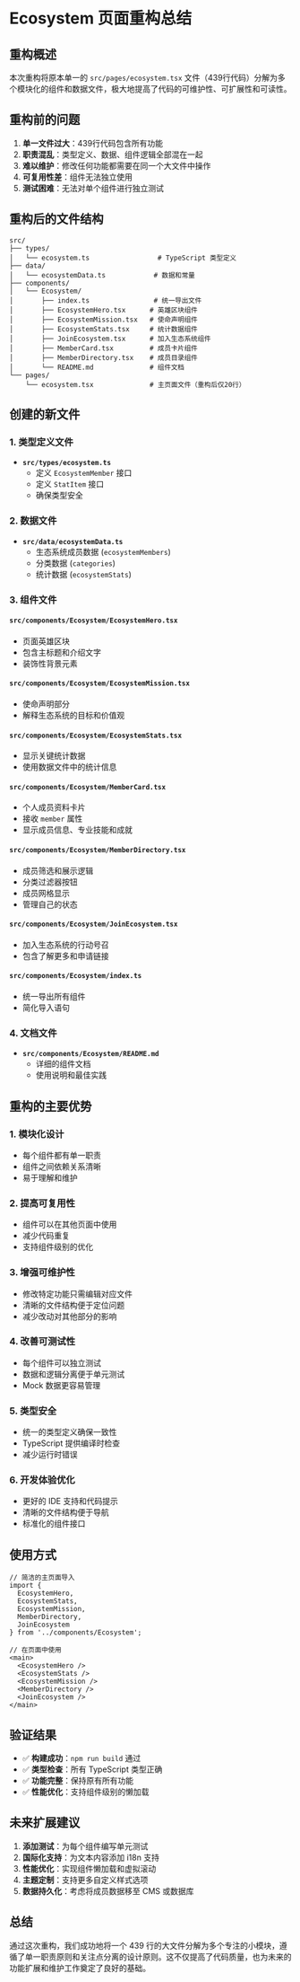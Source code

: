 # Ecosystem 页面重构总结

## 重构概述

本次重构将原本单一的 `src/pages/ecosystem.tsx` 文件（439行代码）分解为多个模块化的组件和数据文件，极大地提高了代码的可维护性、可扩展性和可读性。

## 重构前的问题

1. **单一文件过大**：439行代码包含所有功能
2. **职责混乱**：类型定义、数据、组件逻辑全部混在一起
3. **难以维护**：修改任何功能都需要在同一个大文件中操作
4. **可复用性差**：组件无法独立使用
5. **测试困难**：无法对单个组件进行独立测试

## 重构后的文件结构

```
src/
├── types/
│   └── ecosystem.ts                 # TypeScript 类型定义
├── data/
│   └── ecosystemData.ts            # 数据和常量
├── components/
│   └── Ecosystem/
│       ├── index.ts                # 统一导出文件
│       ├── EcosystemHero.tsx      # 英雄区块组件
│       ├── EcosystemMission.tsx   # 使命声明组件
│       ├── EcosystemStats.tsx     # 统计数据组件
│       ├── JoinEcosystem.tsx      # 加入生态系统组件
│       ├── MemberCard.tsx         # 成员卡片组件
│       ├── MemberDirectory.tsx    # 成员目录组件
│       └── README.md              # 组件文档
└── pages/
    └── ecosystem.tsx              # 主页面文件（重构后仅20行）
```

## 创建的新文件

### 1. 类型定义文件
- **`src/types/ecosystem.ts`**
  - 定义 `EcosystemMember` 接口
  - 定义 `StatItem` 接口
  - 确保类型安全

### 2. 数据文件
- **`src/data/ecosystemData.ts`**
  - 生态系统成员数据 (`ecosystemMembers`)
  - 分类数据 (`categories`)
  - 统计数据 (`ecosystemStats`)

### 3. 组件文件

#### **`src/components/Ecosystem/EcosystemHero.tsx`**
- 页面英雄区块
- 包含主标题和介绍文字
- 装饰性背景元素

#### **`src/components/Ecosystem/EcosystemMission.tsx`**
- 使命声明部分
- 解释生态系统的目标和价值观

#### **`src/components/Ecosystem/EcosystemStats.tsx`**
- 显示关键统计数据
- 使用数据文件中的统计信息

#### **`src/components/Ecosystem/MemberCard.tsx`**
- 个人成员资料卡片
- 接收 `member` 属性
- 显示成员信息、专业技能和成就

#### **`src/components/Ecosystem/MemberDirectory.tsx`**
- 成员筛选和展示逻辑
- 分类过滤器按钮
- 成员网格显示
- 管理自己的状态

#### **`src/components/Ecosystem/JoinEcosystem.tsx`**
- 加入生态系统的行动号召
- 包含了解更多和申请链接

#### **`src/components/Ecosystem/index.ts`**
- 统一导出所有组件
- 简化导入语句

### 4. 文档文件
- **`src/components/Ecosystem/README.md`**
  - 详细的组件文档
  - 使用说明和最佳实践

## 重构的主要优势

### 1. **模块化设计**
- 每个组件都有单一职责
- 组件之间依赖关系清晰
- 易于理解和维护

### 2. **提高可复用性**
- 组件可以在其他页面中使用
- 减少代码重复
- 支持组件级别的优化

### 3. **增强可维护性**
- 修改特定功能只需编辑对应文件
- 清晰的文件结构便于定位问题
- 减少改动对其他部分的影响

### 4. **改善可测试性**
- 每个组件可以独立测试
- 数据和逻辑分离便于单元测试
- Mock 数据更容易管理

### 5. **类型安全**
- 统一的类型定义确保一致性
- TypeScript 提供编译时检查
- 减少运行时错误

### 6. **开发体验优化**
- 更好的 IDE 支持和代码提示
- 清晰的文件结构便于导航
- 标准化的组件接口

## 使用方式

```tsx
// 简洁的主页面导入
import {
  EcosystemHero,
  EcosystemStats,
  EcosystemMission,
  MemberDirectory,
  JoinEcosystem
} from '../components/Ecosystem';

// 在页面中使用
<main>
  <EcosystemHero />
  <EcosystemStats />
  <EcosystemMission />
  <MemberDirectory />
  <JoinEcosystem />
</main>
```

## 验证结果

- ✅ **构建成功**：`npm run build` 通过
- ✅ **类型检查**：所有 TypeScript 类型正确
- ✅ **功能完整**：保持原有所有功能
- ✅ **性能优化**：支持组件级别的懒加载

## 未来扩展建议

1. **添加测试**：为每个组件编写单元测试
2. **国际化支持**：为文本内容添加 i18n 支持
3. **性能优化**：实现组件懒加载和虚拟滚动
4. **主题定制**：支持更多自定义样式选项
5. **数据持久化**：考虑将成员数据移至 CMS 或数据库

## 总结

通过这次重构，我们成功地将一个 439 行的大文件分解为多个专注的小模块，遵循了单一职责原则和关注点分离的设计原则。这不仅提高了代码质量，也为未来的功能扩展和维护工作奠定了良好的基础。 